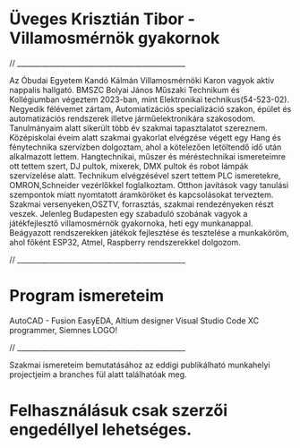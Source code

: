 # Üveges Krisztián Tibor - Villamosmérnök gyakornok

 // _______________________________________________

  Az Óbudai Egyetem Kandó Kálmán Villamosmérnöki Karon vagyok aktív nappalis hallgató. BMSZC Bolyai János Műszaki Technikum és Kollégiumban végeztem 2023-ban, mint Elektronikai technikus(54-523-02).
Negyedik félévemet zártam, Automiatizációs specializáció szakon, épület és automatizációs rendszerek illetve járműelektronikára szakosodom. Tanulmányaim alatt sikerült több év szakmai tapasztalatot szereznem. Középiskolai éveim alatt szakmai gyakorlat elvégzése végett egy Hang és fénytechnika szervízben dolgoztam, ahol a kötelezően letöltendő idő után alkalmazott lettem. Hangtechnikai, műszer és méréstechnikai ismereteimre ott tettem szert, DJ pultok, mixerek, DMX pultok és robot lámpák szervízelése alatt. Technikum elvégzésével szert tettem PLC ismeretekre, OMRON,Schneider vezérlőkkel foglalkoztam. Otthon javítások vagy tanulási szempontok miatt nyomtatott áramköröket és kapcsolásokat terveztem. Szakmai versenyeken,OSZTV, forrasztás, szakmai rendezényeken részt veszek. Jelenleg Budapesten egy szabaduló szobának vagyok a játékfejlesztő villamosmérnök gyakornoka, heti egy munkanappal. Beágyazott rendszerekken játékok fejlesztése és tesztelése a munkaköröm, ahol főként ESP32, Atmel, Raspberry rendszerekkel dolgozom.

 // _______________________________________________

  # Program ismereteim

  AutoCAD - Fusion
  EasyEDA, Altium designer
  Visual Studio Code
  XC programmer, Siemnes LOGO!
  
  // _______________________________________________

Szakmai ismereteim bemutatásához az eddigi publikálható munkahelyi projectjeim a branches fül alatt találhatóak meg. 
# Felhasználásuk csak szerzői engedéllyel lehetséges. 

